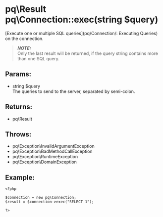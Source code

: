 # pq\Result pq\Connection::exec(string $query)

[Execute one or multiple SQL queries](pq/Connection/: Executing Queries) on the connection.

> ***NOTE:***  
> Only the last result will be returned, if the query string contains more than one SQL query.


## Params:

* string $query  
  The queries to send to the server, separated by semi-colon.

## Returns:

* pq\Result

## Throws:

* pq\Exception\InvalidArgumentException
* pq\Exception\BadMethodCallException
* pq\Exception\RuntimeException
* pq\Exception\DomainException


## Example:

	<?php
	
	$connection = new pq\Connection;
	$result = $connection->exec("SELECT 1");
	
	?>
